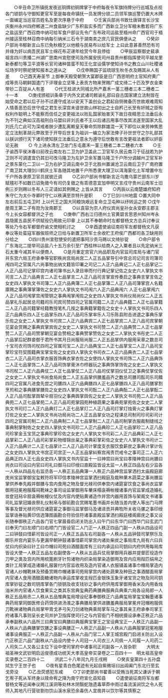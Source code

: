 <!-- { "loadSidebar": true } -->
　　○辛丑命卫所镇抚发夜巡铜牌初铜牌掌于中府每夜令军旗持牌分行巡城及点视各门锁钥与守御知更官军至是每夜命镇抚一员发牌分锁二员领军旗巡警仍置大木牌一面编定当巡官员姓名及更次序悬于中府
　　○壬寅兵部尚书致仕唐铎言长沙宝庆衡州永州四府郴道二州食盐缺少广东积盐实多而广西新立卫分军粮未敷若将广东之盐运至广西召商中纳可给军食户部议先令广东布政司运盐至梧州命广西官司于梧州接运至桂林召商中纳每引纳米三石令于湖南卖之庶几官民俱便从之
　　○癸卯户部尚书郁新言山东已免秋粮乞以他粮与民易布以给军士  上曰此意甚善然恐有司并缘为奸以病吾民且军士绵花布疋递年给赏今年且停给
　　○甲辰监察御史裴承祖言四川贵播二州湖广思南州宣慰使司及所属安抚司州县贵州都指挥使司平越龙里新泰都匀等卫平浪等长官司诸种苗蛮不知王化宜设儒学使知诗书之教立山川社稷诸坛场岁时祭祀使知报本之道从之
　　○戊申赐国子监琉球生秋冬衣及赐其从人有差
　　○己酉天寿圣节  上御奉天殿受朝贺大宴郡臣是日广西思明府土官知府黄广成等贡马朝鲜国遣门下评理金立坚等上表贡方物来贺赐广成文绮二十匹及罗衣金束带钞二百锭从人有差
　　○代王桂进大同城北所产嘉禾一茎三穗者三本二穗者二十一本
　　○庚戌颁祖训条章于内外文武诸司敕谕礼部曰自古国家建立法制皆在始受命之君以后子孙不过遵守成法以安天下盖创业之君起自侧微备历世故艰难周知人情善恶恐后世守成之君生长深宫未谙世故山林初出之士自矜己长至有奸贼之臣徇权利作聪明上不能察而信任之变更祖法以败乱国家贻害天下故日夜精思立法垂后永为不刊之典如汉高祖刑白马盟曰非刘氏者不王以后诸吕用事尽改其法遂至国家大乱刘氏几亡此可为深戒者朕少遭乱离赖皇天眷命剪除群雄混一天下即位以来劳神焦思定立法制革胡元弊政至于开导后世复为祖训一编立为家法俾子孙世世守之尔礼部其以朕训颁行天下诸司使知朕立法垂后之意永为遵守后世敢有言改更祖法者即以奸臣论无赦
　　○  今上进永清左卫龙门东屯嘉禾一茎三穗者二本二穗者六本
　　○壬子谕西平侯沐春曰前改云南左右二卫为护卫盖此二卫官军久居云南习于征战若为护卫则不可调遣宜仍其旧可改马隆卫为左护卫余军置马隆卫千户所分调越州卫官军补之景东蒙化二卫以一卫为右护卫调云南中卫于北胜州置澜沧卫云南后卫于广南府置广南卫其大理剑川鹤庆土军各随其地置千户所悉隶大理卫以洱海蒙化土军增置中左千户所各隶原卫官员就彼迁调
　　○乙卯户部尚书郁新言近乌撒乌蒙芒部东川岁赋氊衫不如数已诏免徵今有司仍复徵之有乖德意宜加申明又言戍守贵州云南军士旧例三岁则赐以冬布人三疋请如其例赐之  上皆从其言
　　○丙辰以云南楚雄府知府朱守仁为太仆寺卿时守仁以秩满至京特升是职
　　○丁巳剑川州地震
○置大同中左右前后五屯卫时  上以代王之国大同粮饷艰远复命立卫屯种以纾转运之劳
○戊午册周王第二子有勋为汝南郡王
　　○以袁容为宗人府仪宾尚皇孙女永安郡主郡主今上长女容都督洪之子也
　　○庚申广西右江归德州土官黄碧言思恩州知州岑永昌隐匿五县民不供赋役仍用故元印章  上以其不奉朝命时左都督杨文方总兵讨奉议等处乃令右军都督府谕文使相机讨之
　　○辛酉遣使谕征南将军左都督杨文凡获奉议等处蛮寇军器俟班师之日给与新置卫所军士余收贮王府俟广西都司各卫缺用则分给之
　　○四川贵州宣慰使安的遣把事阿沙贡马赐以文绮钞锭
　　○命户部令广东海北二提举司运盐八十五万余引至广西桂林以给商人之入粟者且以先定纳米三石太重今减其半以便商人
　　○是月重定宫官六尚品职及内官监司库局与诸门官并东宫六局王府承奉等官职秩尚宫局尚宫二人正五品掌导引中宫总司记司言司簿司闱四司之官属凡六尚事物出纳文籍皆印署之司记二人正六品典记二人正七品掌记二人正八品司记掌印宫内诸司簿书出入录目审而付行典记掌记佐之女史六人掌执文书司言二人正六品典言二人正七品掌言二人正八品司言掌宣传奏启之事典言掌言佐之女史四人掌执文书司簿二人正六品典簿二人正七品掌簿二人正八品司簿掌宫人名籍廪赐之事典簿掌簿佐之女史六人掌执文书司闱六人正六品典闱六  人正七品掌闱六人正八品司闱掌宫闱管钥之事典闱掌闱佐之女史四人掌执文书尚仪局尚仪二人正五品掌礼乐起居总司籍司乐司宾司赞四司之官属司籍二人正六品典籍二人正七品掌籍二人正八品司籍掌经籍教授笔札几按之事典籍掌籍佐之女史十人掌执文书司乐四人正六品典乐四人正七品掌乐四人正八品司乐掌率乐人习乐陈县附击进退之事典乐掌乐佐之女史二人掌执文书司宾二人正六品典宾二人正七品掌宾二人正八品司宾掌朝见宴会赏赐之事典宾掌宾佐之女史二人掌执文书司赞二人正六品典赞二人正七品掌赞二人正八品司赞掌朝见宴会赞相之事典赞掌赞佐之女史二人掌执文书彤史二人正六品掌后妃群妾御于君所书其月日尚服局尚服二人正五品掌供内服用采章之数总司十宝司衣司饰司杖四司之官属司宝二人正六品典宝二人正七品掌宝二人正八品司宝掌珍宝符契图籍典宝掌宝佐之女史四人掌执文书司衣二人正六品典衣二人正七品掌衣二人正八品司衣掌衣服首饰典衣掌衣佐之女使四人掌执文书司饰二人正六品典饰二人正七品掌饰二人正八品司饰掌膏沐巾栉器玩之事典饰掌饰佐之女史二人掌执文书司杖二人正六品典仗二人正七品掌仗二人正八品司仗掌羽仪仗卫之事典仗掌仗佐之女史二人掌执文书尚食局尚食二人正五品掌供膳羞品齐之数总司膳司酝司乐司饎四司之官属凡进食先尝之司膳四人正六品典膳四人正七品掌膳四人正八品司膳掌割烹煎和之事典膳掌膳佐之女史四人掌执文书司酝二人正六品典酝二人正七品掌酝二人正八品司酝掌舆辇伞扇羽仪之事典舆掌舆佐之女史二人掌执文书司苑二人正六品典苑二人正七品掌苑二人正八品司苑掌园苑种植蔬果之事典苑掌苑佐之女史二人掌执文书司灯二人正六品典灯二人正七品掌灯二人正八品司灯掌灯烛膏火之事典灯掌灯佐之女史二人掌执文书尚功局尚功二人正五品掌女功之程课总司制司珍司彩司计四司之官属司制二人正六品典制二人正七品掌制二人正八品司制掌衣服裁制缝线之事典制掌制佐之女史四人掌执文书司珍二人正六品典珍二人正七品掌珍二人正八品司珍掌金玉宝货之事典珍掌珍佐之女史六人掌执文书司彩二人正六品典彩二人正七品掌彩二人正八品司彩掌彩物缯锦丝枲之事典彩掌彩佐之女史六人掌执文书司计二人正六品典计二人正七品掌计二人正八品司计掌度支衣服饮食薪炭之事典计掌计佐之女史四人掌执文书宫正司宫正一人正五品掌紏察宫闱责罚戒令之事司正二人正六品典正四人正七品女史四人掌执文书内官监十一曰神宫曰尚宝曰孝陵神宫曰尚膳曰尚衣曰司设曰内官曰司礼曰御马曰印绶曰直殿监皆设太监一人秩正四品左右少监各一人秩从四品左右监丞各一人秩正五品典簿一人秩正六品神宫监掌洒扫太庙殿庭廊庑尚宝监掌御宝玺敕符将军印信孝陵神宫监掌洒扫殿庭及栽种果木蔬菜之事尚膳监掌供养奉先殿并御膳与宫内食用之物及督光禄司供奉宫内诸筵宴饮食之事尚衣监掌御用冠冕袍服履舄靴袜之事司设监掌御用车轝床榻衾褥帐幔诸事内官监掌成造婚礼妆奁冠舄伞扇衾褥帐幔仪仗及内官内使贴黄诸造作并宫内器用首饰与架阁文书诸事司礼监掌冠婚丧祭礼仪制帛与御前勘合赏赐笔墨书画并长随当差内使人等出门马牌等事及督光禄司供应诸筵宴之事御马监掌御马及诸进贡并典牧所关收马骡之事印绶监掌诰券贴黄印信选簿图画勘合符验信符诸事直殿监掌洒扫殿庭楼阁廊庑之事又设长随奉御秩正六品各门官七掌晨昏启闭关防出入曰午门曰东华门曰西华门曰玄武门曰奉天门曰左顺门曰右顺门门皆设官二人门正一人秩正四品门副一人秩从四品设司二曰钟鼓曰惜薪司皆设司正一人秩正五品左右司副各一人秩从五品钟鼓司掌祭乐及御乐并宫内宴乐与更漏早朝钟鼓诸事惜薪司掌宫内诸处柴炭之事局库九局有六曰兵仗曰内织染曰针工曰巾帽曰司苑曰酒醋面库有三曰内承运曰司钥曰内府供用每局库皆设大使一人秩正五品左右副使各一人秩从五品兵仗局掌御用兵器并提督匠役造作刀甲之类及宫内所用梳篦刷牙针剪诸物内织染局掌染造御用及宫内应用叚匹绢帛之类针工局掌成造诸婚礼服裳付内官监收用及造内官诸人衣服铺盖诸事巾帽局掌造内官诸人纱帽靴袜及预备赏赐巾帽诸事司苑局掌宫内诸处蔬果及种田之事酒醋面局掌内官诸人食用酒醋面糖诸物内承运库掌收支叚匹金银珠玉象牙诸宝货之物及同司钥库掌钞锭之数司钥库掌各门锁钥及收支钱钞之事内府供用库掌御用香米及内用香烛油米并内官诸人饮食果实之类其东宫典玺典药典膳典服典兵典乘六局各设局郎一人秩正五品局丞二人秩从五品惟典玺局增设纪事奉御秩正六品典玺局掌玺宝翰墨诸事典药局掌同御医修合药饵供进汤液之事典膳局掌供进膳羞典服局掌冕弁冠帽袍服佩刀靴袜诸物典兵局掌甲胄戈矛弓矢刀剑诸物典乘局掌车马之事其亲王府承奉司掌王府诸事凡事则呈长史司并护卫指挥使司行之与内官衙门不相统摄设承奉正秩正六品承奉副秩从六品所三曰典宝曰典膳曰典服典宝掌王之宝设典宝正一人秩正六品副一人秩从六品典膳掌饮膳之事设典膳正一人秩正六品副一人秩从六品典服掌冠冕袍服诸事设典服正一人秩正六品副一人秩从六品门官二人掌王城宫殿门启闭关防出入设门正秩正六品门副秩从六品设内使十人司冠一人司衣三人司佩一人司履一人司药二人司矢二人又各公主位下设中使司掌府中诸事司正司副各一人皆杂职
　　大明太祖圣神文武钦明启运俊德成功统天大孝高皇帝实录卷之二百四十一　明太祖高皇帝实录卷之二百四十二
　　洪武二十八年闰九月壬戌朔
　　○癸亥皇第四十五孙盘烒生宁王世子也
　　○夜有星青白色尾迹有光起自紫微垣曰出阊阖门东北行至玄戈旁没
　　○乙丑荧惑犯东咸
　　○丁卯吏部尚书翟善以受贿当死其父谦诉于朝乞宥子死从军终身以赎命宥之降为南宁府宣化县知县
　　○遣使谕征南将军左都督杨文等近闻奉议两江溪洞等处林木阴翳蛇虺遗毒草莽中雨过毒流溪涧饮之令人死师入其地凡行营驻劄勿饮山溪水泉恐余毒伤人宜凿井以饮尔等其慎察之
